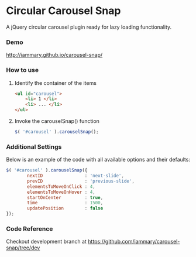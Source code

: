 Circular Carousel Snap
======================

A jQuery circular carousel plugin ready for lazy loading functionality.

### Demo

http://iammary.github.io/carousel-snap/

### How to use

1. Identify the container of the items

	```HTML
	<ul id="carousel">
		<li> 1 </li>
		<li> ... </li>
	</ul>
	```

2. Invoke the carouselSnap() function

	```JavaScript
	$( '#carousel' ).carouselSnap();
	```

### Additional Settings

Below is an example of the code with all available options and their defaults:

```JavaScript
$( '#carousel' ).carouselSnap({
		nextID                : 'next-slide',
		prevID                : 'previous-slide',
		elementsToMoveOnClick : 4,
		elementsToMoveOnHover : 4,
		startOnCenter         : true,
		time                  : 1500,
		updatePosition        : false
});
```

### Code Reference

Checkout development branch at https://github.com/iammary/carousel-snap/tree/dev

